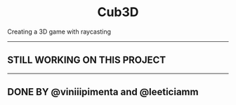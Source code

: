 <h1 align="center">Cub3D</h1>
<p>Creating a 3D game with raycasting</p>

---

## STILL WORKING ON THIS PROJECT

---

## DONE BY @viniiipimenta and @leeticiamm
